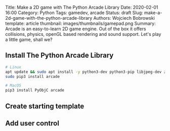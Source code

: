 Title: Make a 2D game with The Python Arcade Library
Date: 2020-02-01 16:00
Category: Python
Tags: gamedev, arcade
Status: draft
Slug: make-a-2d-game-with-the-python-arcade-library
Authors: Wojciech Bobrowski
template: article
thumbnail: images/thumbnails/gamepad.png
Summary: Arcade is an easy-to-learn 2D game engine. Out of the box it offers collisions, physics, openGL based rendering and sound support. Let's play a little game, shall we?

## Install The Python Arcade Library
```bash
# Linux
apt update && sudo apt install -y python3-dev python3-pip libjpeg-dev zlib1g-dev
sudo pip3 install arcade
```

```bash
# MacOS
pip3 install PyObjC arcade
```
## Create starting template

## Add user control
